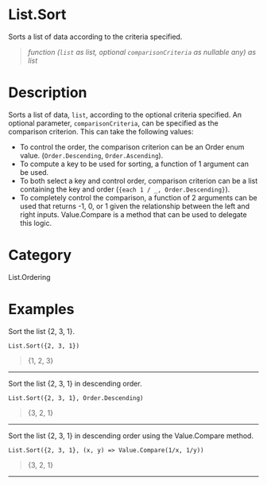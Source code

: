 ﻿# List.Sort
Sorts a list of data according to the criteria specified.
> _function (<code>list</code> as list, optional <code>comparisonCriteria</code> as nullable any) as list_
# Description 
Sorts a list of data, <code>list</code>, according to the optional criteria specified. 
    An optional parameter, <code>comparisonCriteria</code>, can be specified as the comparison criterion. This can take the following values:
    <ul>
    <li> To control the order, the comparison criterion can be an Order enum value. (<code>Order.Descending</code>, <code>Order.Ascending</code>). </li> 
    <li> To compute a key to be used for sorting, a function of 1 argument can be used. </li> 
    <li> To both select a key and control order, comparison criterion can be a list containing the key and order (<code>{each 1 / _, Order.Descending}</code>). </li> 
    <li> To completely control the comparison, a function of 2 arguments can be used that returns -1, 0, or 1 given the relationship between the left and right inputs. Value.Compare is a method that can be used to delegate this logic. </li> 
    </ul>
# Category 
List.Ordering
# Examples 
Sort the list {2, 3, 1}.
```
List.Sort({2, 3, 1})
```
> {1, 2, 3}
***
Sort the list {2, 3, 1} in descending order.
```
List.Sort({2, 3, 1}, Order.Descending)
```
> {3, 2, 1}
***
Sort the list {2, 3, 1} in descending order using the Value.Compare method.
```
List.Sort({2, 3, 1}, (x, y) => Value.Compare(1/x, 1/y))
```
> {3, 2, 1}
***
